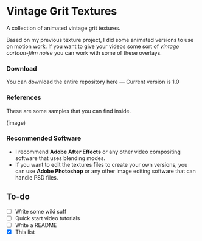 # Vintage Grit Textures
A collection of animated vintage grit textures.

Based on my previous texture project, I did some animated versions to use on motion work. If you want to give your videos some sort of _vintage cartoon-film noise_ you can work with some of these overlays.

### Download
You can download the entire repository here — Current version is 1.0

### References
These are some samples that you can find inside.

(image)

### Recommended Software
* I recommend **Adobe After Effects** or any other video compositing software that uses blending modes.
* If you want to edit the textures files to create your own versions, you can use **Adobe Photoshop** or any other image editing software that can handle PSD files.

## To-do
- [ ] Write some wiki suff
- [ ] Quick start video tutorials
- [ ] Write a README
- [x] This list
